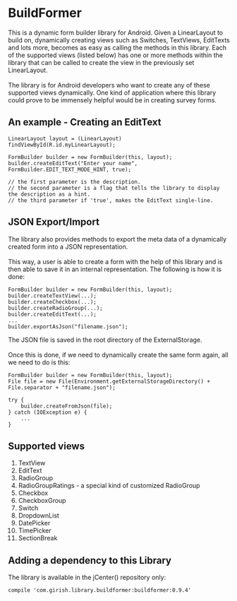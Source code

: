 # BuildFormer
This is a dynamic form builder library for Android. Given a LinearLayout to build on, dynamically creating views such as Switches, TextViews, EditTexts and lots more,
becomes as easy as calling the methods in this library. Each of the supported views (listed below) has one or more methods within the library that can be called to create
the view in the previously set LinearLayout.
<br><br>
The library is for Android developers who want to create any of these supported views dynamically. One kind of application where this library could prove to be immensely helpful would be in creating
survey forms.


## An example - Creating an EditText
```
LinearLayout layout = (LinearLayout) findViewById(R.id.myLinearLayout);

FormBuilder builder = new FormBuilder(this, layout);
builder.createEditText("Enter your name", FormBuilder.EDIT_TEXT_MODE_HINT, true);

// the first parameter is the description.
// the second parameter is a flag that tells the library to display the description as a hint.
// the third parameter if 'true', makes the EditText single-line.
```


## JSON Export/Import
The library also provides methods to export the meta data of a dynamically created form into a JSON representation.
<br><br>
This way, a user is able to create a form with the help of this library and is then able to save it in an internal representation. The following is how it is done:

```
FormBuilder builder = new FormBuilder(this, layout);
builder.createTextView(...);
builder.createCheckbox(...);
builder.createRadioGroup(...);
builder.createEditText(...);
...
builder.exportAsJson("filename.json");
```
The JSON file is saved in the root directory of the ExternalStorage.
<br><br>
Once this is done, if we need to dynamically create the same form again, all we need to do is this:
```
FormBuilder builder = new FormBuilder(this, layout);
File file = new File(Environment.getExternalStorageDirectory() + File.separator + "filename.json");

try {
    builder.createFromJson(file);
} catch (IOException e) {
    ...
}
```

## Supported views
1. TextView
2. EditText
3. RadioGroup
3. RadioGroupRatings - a special kind of customized RadioGroup
4. Checkbox
5. CheckboxGroup
6. Switch
7. DropdownList
8. DatePicker
9. TimePicker
10. SectionBreak

## Adding a dependency to this Library
The library is available in the jCenter() repository only:
```
compile 'com.girish.library.buildformer:buildformer:0.9.4'
```
